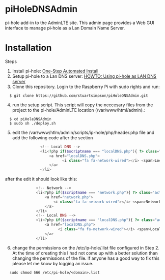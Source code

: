 # piHoleDNSAdmin
pi-hole add-in to the AdminLTE site. This admin page provides a Web GUI interface to manage pi-hole as a Lan Domain Name Server.

# Installation
Steps
1. Install pi-hole: [One-Step Automated Install](https://github.com/pi-hole/pi-hole/#one-step-automated-install) 
2. Setup pi-hole to a Lan DNS server: [HOWTO: Using pi-hole as LAN DNS server](https://discourse.pi-hole.net/t/howto-using-pi-hole-as-lan-dns-server/533)
3. Clone this repository. Login to the Raspberry Pi with sudo rights and run: 
```
  $ git clone https://github.com/stuartsimpson/piHoleDNSAdmin.git
```
4. run the setup script. This script will copy the neccesary files from the project to the pi-hole/AdminLTE location (/var/www/html/admin).:
```
  $ cd piHoleDNSAdmin
  $ sudo sh ./deploy.sh
```

5. edit the /var/www/htlm/admin/scripts/ip-hole/php/header.php file and add the following code after the <!-- Network --> section
```php
                <!-- Local DNS -->
                <li<?php if($scriptname === "localDNS.php"){ ?> class="active"<?php } ?>>
                    <a href="localDNS.php">
                          <i class="fa fa-network-wired"></i> <span>Local DNS</span>
                    </a>
                </li>
  ```
  after the edit it should look like this:
  ```php
                <!-- Network -->
                <li<?php if($scriptname === "network.php"){ ?> class="active"<?php } ?>>
                    <a href="network.php">
                        <i class="fa fa-network-wired"></i> <span>Network</span>
                    </a>
                </li>
                <!-- Local DNS -->
                <li<?php if($scriptname === "localDNS.php"){ ?> class="active"<?php } ?>>
                    <a href="localDNS.php">
                          <i class="fa fa-network-wired"></i> <span>Local DNS</span>
                    </a>
                </li>
```
6. change the permissions on the /etc/ip-hole/<domain>.list file configured in Step 2. At the time of creating this I had not come up with a better solution than changing the permissions of the file.  If anyone has a good way to fix this please let me know by logging an issue.
```
  sudo chmod 666 /etc/pi-hole/<domain>.list
```
  
